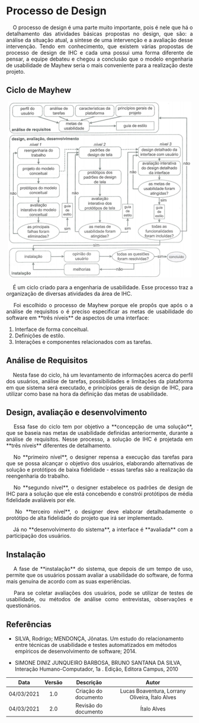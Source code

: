 # Processo de Design

<p align='justify'> &emsp; O processo de design é uma parte muito importante, pois é nele que há o detalhamento das atividades básicas propostas no design, que são: a análise da situação atual, a síntese de uma intervenção e a avaliação desse intervenção. Tendo em conhecimento, que existem várias propostas de processo de design de IHC e cada uma possui uma forma diferente de pensar, a equipe debateu e chegou a conclusão que o modelo engenharia de usabilidade de Mayhew seria o mais conveniente para a realização deste projeto.</p>

## Ciclo de Mayhew

<div align="center">
  <img src="../../assets/planejamento/processo-design/mayhew.png" />
</div>

<p align='justify'> &emsp; É um ciclo criado para a engenharia de usabilidade. Esse processo traz a organização de diversas atividades da área de IHC.</p>

<p align='justify'> &emsp; Foi escolhido o processo de Mayhew porque ele propôs que após o a análise de requisitos o é preciso especificar as metas de usabilidade do software em **três níveis** de aspectos de uma interface:</p>

1. Interface de forma conceitual.
2. Definições de estilo.
3. Interações e componentes relacionados com as tarefas.

## Análise de Requisitos

<p align='justify'> &emsp; Nesta fase do ciclo, há um levantamento de informações acerca do perfil dos usuários, análise de tarefas, possibilidades e limitações da plataforma em que sistema será executado, e princípios gerais de design de IHC, para utilizar como base na hora da definição das metas de usabilidade.</p>

## Design, avaliação e desenvolvimento

<p align='justify'> &emsp; Essa fase do ciclo tem por objetivo a **concepção de uma solução**, que se baseia nas metas de usabilidade definidas anteriormente, durante a análise de requisitos. Nesse processo, a solução de IHC é projetada em **três níveis** diferentes de detalhamento.</p>

<p align='justify'> &emsp; No **primeiro nível**, o designer repensa a execução das tarefas para que se possa alcançar o objetivo dos usuários, elaborando alternativas de solução e protótipos de baixa fidelidade - essas tarefas são a realização da reengenharia do trabalho.</p>

<p align='justify'> &emsp; No **segundo nível**, o designer estabelece os padrões de design de IHC para a solução que ele está concebendo e constrói protótipos de média fidelidade avaliáveis por ele.</p>

<p align='justify'> &emsp; No **terceiro nível**, o designer deve elaborar detalhadamente o protótipo de alta fidelidade do projeto que irá ser implementado.</p>

<p align='justify'> &emsp; Já no **desenvolvimento do sistema**, a interface é **avaliada** com a participação dos usuários.</p>

## Instalação

<p align='justify'> &emsp; A fase de **instalação** do sistema, que depois de um tempo de uso, permite que os usuários possam avaliar a usabilidade do software, de forma mais genuína de acordo com as suas experiências.</p>

<p align='justify'> &emsp; Para se coletar avaliações dos usuários, pode se utilizar de testes de usabilidade, ou métodos de análise como entrevistas, observações e questionários.</p>

## Referências

- SILVA, Rodrigo; MENDONÇA, Jônatas. Um estudo do relacionamento entre técnicas de
  usabilidade e testes automatizados em métodos
  empíricos de desenvolvimento de software; 2014.

- SIMONE DINIZ JUNQUEIRO BARBOSA, BRUNO SANTANA DA SILVA, Interação Humano-Computador, 1a . Edição, Editora Campus, 2010

|    Data    | Versão |      Descrição       |                      Autor                      |
| :--------: | :----: | :------------------: | :---------------------------------------------: |
| 04/03/2021 |  1.0   | Criação do documento | Lucas Boaventura, Lorrany Oliveira, Ítalo Alves |
| 04/03/2021 |  2.0   | Revisão do documento |                   Ítalo Alves                   |
